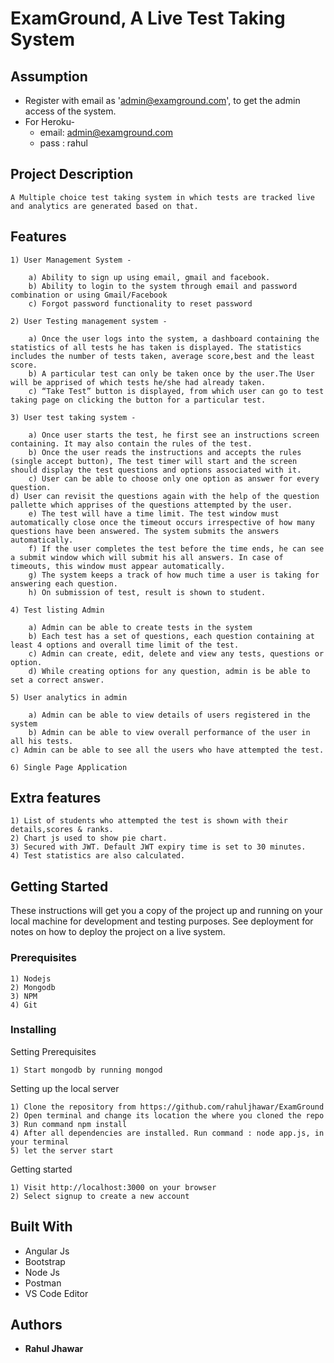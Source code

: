 # ExamGround, A Live Test Taking System


## Assumption

* Register with email as 'admin@examground.com', to get the admin access of the system.
* For Heroku-
     * email: admin@examground.com
     * pass : rahul


## Project Description

```
A Multiple choice test taking system in which tests are tracked live and analytics are generated based on that. 

```

## Features
	
	1) User Management System -

		a) Ability to sign up using email, gmail and facebook.
		b) Ability to login to the system through email and password combination or using Gmail/Facebook
		c) Forgot password functionality to reset password

	2) User Testing management system -

		a) Once the user logs into the system, a dashboard containing the statistics of all tests he has taken is displayed. The statistics includes the number of tests taken, average score,best and the least score.
		b) A particular test can only be taken once by the user.The User will be apprised of which tests he/she had already taken. 
		c) “Take Test” button is displayed, from which user can go to test taking page on clicking the button for a particular test.

	3) User test taking system -

		a) Once user starts the test, he first see an instructions screen containing. It may also contain the rules of the test.
		b) Once the user reads the instructions and accepts the rules (single accept button), The test timer will start and the screen should display the test questions and options associated with it.
		c) User can be able to choose only one option as answer for every question.
    d) User can revisit the questions again with the help of the question pallette which apprises of the questions attempted by the user.
		e) The test will have a time limit. The test window must automatically close once the timeout occurs irrespective of how many questions have been answered. The system submits the answers automatically.
		f) If the user completes the test before the time ends, he can see a submit window which will submit his all answers. In case of timeouts, this window must appear automatically.
		g) The system keeps a track of how much time a user is taking for answering each question. 
		h) On submission of test, result is shown to student. 

	4) Test listing Admin

		a) Admin can be able to create tests in the system
		b) Each test has a set of questions, each question containing at least 4 options and overall time limit of the test. 
		c) Admin can create, edit, delete and view any tests, questions or option.
		d) While creating options for any question, admin is be able to set a correct answer. 

	5) User analytics in admin

		a) Admin can be able to view details of users registered in the system
		b) Admin can be able to view overall performance of the user in all his tests.
    c) Admin can be able to see all the users who have attempted the test.

	6) Single Page Application
	
## Extra features

	1) List of students who attempted the test is shown with their details,scores & ranks.
	2) Chart js used to show pie chart.
	3) Secured with JWT. Default JWT expiry time is set to 30 minutes.
	4) Test statistics are also calculated.
	

## Getting Started

These instructions will get you a copy of the project up and running on your local machine for development and testing purposes. See deployment for notes on how to deploy the project on a live system.

### Prerequisites

	1) Nodejs
	2) Mongodb
	3) NPM
	4) Git

### Installing

Setting Prerequisites

```
1) Start mongodb by running mongod

```

Setting up the local server

```
1) Clone the repository from https://github.com/rahuljhawar/ExamGround
2) Open terminal and change its location the where you cloned the repo
3) Run command npm install
4) After all dependencies are installed. Run command : node app.js, in your terminal
5) let the server start
```

Getting started

```
1) Visit http://localhost:3000 on your browser
2) Select signup to create a new account

```

## Built With

* Angular Js
* Bootstrap
* Node Js
* Postman
* VS Code Editor


## Authors

* **Rahul Jhawar** 
